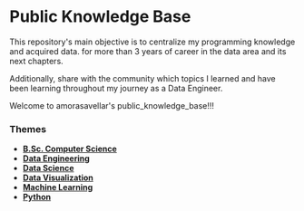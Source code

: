 # Public Knowledge Base

This repository's main objective is to centralize my programming knowledge and acquired data.
for more than 3 years of career in the data area and its next chapters.

Additionally, share with the community which topics I learned and have been learning throughout
my journey as a Data Engineer.

Welcome to amorasavellar's public_knowledge_base!!!

### Themes

* **[B.Sc. Computer Science](https://github.com/amorasavellar/public_knowledge_base/tree/main/B.Sc.%20Computer%20Science)**
* **[Data Engineering](https://github.com/amorasavellar/public_knowledge_base/tree/main/Data%20Engineering)**
* **[Data Science](https://github.com/amorasavellar/public_knowledge_base/tree/main/Data%20Science)**
* **[Data Visualization](https://github.com/amorasavellar/public_knowledge_base/tree/main/Data%20Visualization)**
* **[Machine Learning](https://github.com/amorasavellar/public_knowledge_base/tree/main/Machine%20Learning)**
* **[Python](https://github.com/amorasavellar/public_knowledge_base/tree/main/Python)**